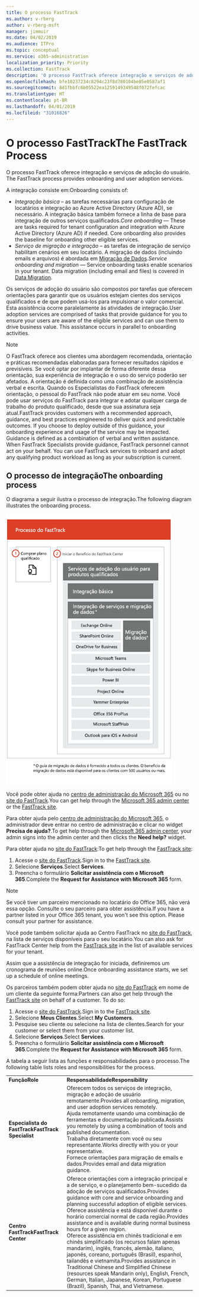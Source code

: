 ```yaml
---
title: O processo FastTrack
ms.author: v-rberg
author: v-rberg-msft
manager: jimmuir
ms.date: 04/02/2019
ms.audience: ITPro
ms.topic: conceptual
ms.service: o365-administration
localization_priority: Priority
ms.collection: FastTrack
description: 'O processo FastTrack oferece integração e serviços de adoção do usuário. '
ms.openlocfilehash: bfe10237234c8294c23f8d780104be85e0587af1
ms.sourcegitcommit: 8d1fbbfc6b05522ea1259149349548f072fefcac
ms.translationtype: HT
ms.contentlocale: pt-BR
ms.lasthandoff: 04/01/2019
ms.locfileid: "31016826"
---
```

# <a name="the-fasttrack-process"></a><span data-ttu-id="22db4-103">O processo FastTrack</span><span class="sxs-lookup"><span data-stu-id="22db4-103">The FastTrack Process</span></span>

<span data-ttu-id="22db4-104">O processo FastTrack oferece integração e serviços de adoção do usuário. </span><span class="sxs-lookup"><span data-stu-id="22db4-104">The FastTrack process provides onboarding and user adoption services.</span></span> 
  
<span data-ttu-id="22db4-105">A integração consiste em:</span><span class="sxs-lookup"><span data-stu-id="22db4-105">Onboarding consists of:</span></span>
  
- <span data-ttu-id="22db4-p101">*Integração básica* – as tarefas necessárias para configuração de locatários e integração ao Azure Active Directory (Azure AD), se necessário. A integração básica também fornece a linha de base para integração de outros serviços qualificados.</span><span class="sxs-lookup"><span data-stu-id="22db4-p101">*Core onboarding* — These are tasks required for tenant configuration and integration with Azure Active Directory (Azure AD) if needed. Core onboarding also provides the baseline for onboarding other eligible services.</span></span> 
- <span data-ttu-id="22db4-p102">*Serviço de migração e integração* – as tarefas de integração de serviço habilitam cenários em seu locatário. A migração de dados (incluindo emails e arquivos) é abordada em [Migração de Dados](O365-data-migration.md).</span><span class="sxs-lookup"><span data-stu-id="22db4-p102">*Service onboarding and migration* — Service onboarding tasks enable scenarios in your tenant. Data migration (including email and files) is covered in [Data Migration](O365-data-migration.md).</span></span> 
    
<span data-ttu-id="22db4-p103">Os serviços de adoção do usuário são compostos por tarefas que oferecem orientações para garantir que os usuários estejam cientes dos serviços qualificados e de que podem usá-los para impulsionar o valor comercial. Esta assistência ocorre paralelamente às atividades de integração.</span><span class="sxs-lookup"><span data-stu-id="22db4-p103">User adoption services are comprised of tasks that provide guidance for you to ensure your users are aware of the eligible services and can use them to drive business value. This assistance occurs in parallel to onboarding activities.</span></span>
  
> [!NOTE]
> <span data-ttu-id="22db4-p104">O FastTrack oferece aos clientes uma abordagem recomendada, orientação e práticas recomendadas elaboradas para fornecer resultados rápidos e previsíveis. Se você optar por implantar de forma diferente dessa orientação, sua experiência de integração e o uso do serviço poderão ser afetados. A orientação é definida como uma combinação de assistência verbal e escrita. Quando os Especialistas do FastTrack oferecem orientação, o pessoal do FastTrack não pode atuar em seu nome. Você pode usar serviços do FastTrack para integrar e adotar qualquer carga de trabalho do produto qualificado, desde que sua assinatura seja atual.</span><span class="sxs-lookup"><span data-stu-id="22db4-p104">FastTrack provides customers with a recommended approach, guidance, and best practices engineered to deliver quick and predictable outcomes. If you choose to deploy outside of this guidance, your onboarding experience and usage of the service may be impacted. Guidance is defined as a combination of verbal and written assistance. When FastTrack Specialists provide guidance, FastTrack personnel cannot act on your behalf. You can use FastTrack services to onboard and adopt any qualifying product workload as long as your subscription is current.</span></span> 
  
## <a name="the-onboarding-process"></a><span data-ttu-id="22db4-117">O processo de integração</span><span class="sxs-lookup"><span data-stu-id="22db4-117">The onboarding process</span></span>

<span data-ttu-id="22db4-118">O diagrama a seguir ilustra o processo de integração.</span><span class="sxs-lookup"><span data-stu-id="22db4-118">The following diagram illustrates the onboarding process.</span></span>
  
![Linha do tempo para uso do benefício de Integração](media/O365-Onboarding-Timeline.png)
  
<span data-ttu-id="22db4-120">Você pode obter ajuda no [centro de administração do Microsoft 365](https://go.microsoft.com/fwlink/?linkid=2032704) ou no [site do FastTrack](https://go.microsoft.com/fwlink/?linkid=780698).</span><span class="sxs-lookup"><span data-stu-id="22db4-120">You can get help through the [Microsoft 365 admin center](https://go.microsoft.com/fwlink/?linkid=2032704) or the [FastTrack site](https://go.microsoft.com/fwlink/?linkid=780698).</span></span> 

<span data-ttu-id="22db4-121">Para obter ajuda pelo [centro de administração do Microsoft 365](https://go.microsoft.com/fwlink/?linkid=2032704), o administrador deve entrar no centro de administração e clicar no widget **Precisa de ajuda?**.</span><span class="sxs-lookup"><span data-stu-id="22db4-121">To get help through the [Microsoft 365 admin center](https://go.microsoft.com/fwlink/?linkid=2032704), your admin signs into the admin center and then clicks the **Need help?** widget.</span></span> 

<span data-ttu-id="22db4-122">Para obter ajuda no [site do FastTrack](https://go.microsoft.com/fwlink/?linkid=780698):</span><span class="sxs-lookup"><span data-stu-id="22db4-122">To get help through the [FastTrack site](https://go.microsoft.com/fwlink/?linkid=780698):</span></span> 
1.  <span data-ttu-id="22db4-123">Acesse o [site do FastTrack](https://go.microsoft.com/fwlink/?linkid=780698).</span><span class="sxs-lookup"><span data-stu-id="22db4-123">Sign in to the [FastTrack site](https://go.microsoft.com/fwlink/?linkid=780698).</span></span> 
2.  <span data-ttu-id="22db4-124">Selecione **Serviços**.</span><span class="sxs-lookup"><span data-stu-id="22db4-124">Select **Services**.</span></span>
3.  <span data-ttu-id="22db4-125">Preencha o formulário **Solicitar assistência com o Microsoft 365**.</span><span class="sxs-lookup"><span data-stu-id="22db4-125">Complete the **Request for Assistance with Microsoft 365** form.</span></span> 
> [!NOTE]
>  <span data-ttu-id="22db4-p105">Se você tiver um parceiro mencionado no locatário do Office 365, não verá essa opção. Consulte o seu parceiro para obter assistência.</span><span class="sxs-lookup"><span data-stu-id="22db4-p105">If you have a partner listed in your Office 365 tenant, you won't see this option. Please consult your partner for assistance.</span></span> 
  
 <span data-ttu-id="22db4-128">Você pode também solicitar ajuda ao Centro FastTrack no [site do FastTrack](https://go.microsoft.com/fwlink/?linkid=780698), na lista de serviços disponíveis para o seu locatário.</span><span class="sxs-lookup"><span data-stu-id="22db4-128">You can also ask for FastTrack Center help from the [FastTrack site](https://go.microsoft.com/fwlink/?linkid=780698) in the list of available services for your tenant.</span></span> 
    
 <span data-ttu-id="22db4-129">Assim que a assistência de integração for iniciada, definiremos um cronograma de reuniões online.</span><span class="sxs-lookup"><span data-stu-id="22db4-129">Once onboarding assistance starts, we set up a schedule of online meetings.</span></span>
    
<span data-ttu-id="22db4-p106">Os parceiros também podem obter ajuda no [site do FastTrack](https://go.microsoft.com/fwlink/?linkid=780698) em nome de um cliente da seguinte forma:</span><span class="sxs-lookup"><span data-stu-id="22db4-p106">Partners can also get help through the [FastTrack site](https://go.microsoft.com/fwlink/?linkid=780698) on behalf of a customer. To do so:</span></span>
1.  <span data-ttu-id="22db4-132">Acesse o [site do FastTrack](https://go.microsoft.com/fwlink/?linkid=780698).</span><span class="sxs-lookup"><span data-stu-id="22db4-132">Sign in to the [FastTrack site](https://go.microsoft.com/fwlink/?linkid=780698).</span></span> 
2.  <span data-ttu-id="22db4-133">Selecione **Meus Clientes**.</span><span class="sxs-lookup"><span data-stu-id="22db4-133">Select **My Customers**.</span></span>
3.  <span data-ttu-id="22db4-134">Pesquise seu cliente ou selecione na lista de clientes.</span><span class="sxs-lookup"><span data-stu-id="22db4-134">Search for your customer or select them from your customer list.</span></span>
4.  <span data-ttu-id="22db4-135">Selecione **Serviços**.</span><span class="sxs-lookup"><span data-stu-id="22db4-135">Select **Services**.</span></span>
5.  <span data-ttu-id="22db4-136">Preencha o formulário **Solicitar assistência com o Microsoft 365**.</span><span class="sxs-lookup"><span data-stu-id="22db4-136">Complete the **Request for Assistance with Microsoft 365** form.</span></span> 

<span data-ttu-id="22db4-137">A tabela a seguir lista as funções e responsabilidades para o processo.</span><span class="sxs-lookup"><span data-stu-id="22db4-137">The following table lists roles and responsibilities for the process.</span></span>
    
|||
|:-----|:-----|
|<span data-ttu-id="22db4-138">**Função**</span><span class="sxs-lookup"><span data-stu-id="22db4-138">**Role**</span></span> <br/> |<span data-ttu-id="22db4-139">**Responsabilidade**</span><span class="sxs-lookup"><span data-stu-id="22db4-139">**Responsibility**</span></span> <br/> |
|<span data-ttu-id="22db4-140">**Especialista do FastTrack**</span><span class="sxs-lookup"><span data-stu-id="22db4-140">**FastTrack Specialist**</span></span> <br/> |<span data-ttu-id="22db4-141">Oferecem todos os serviços de integração, migração e adoção de usuário remotamente.</span><span class="sxs-lookup"><span data-stu-id="22db4-141">Provides all onboarding, migration, and user adoption services remotely.</span></span>  <br/> <span data-ttu-id="22db4-142">Ajuda remotamente usando uma combinação de ferramentas e documentação publicada.</span><span class="sxs-lookup"><span data-stu-id="22db4-142">Assists you remotely by using a combination of tools and published documentation.</span></span> <br/> <span data-ttu-id="22db4-143">Trabalha diretamente com você ou seu representante.</span><span class="sxs-lookup"><span data-stu-id="22db4-143">Works directly with you or your representative.</span></span> <br/> <span data-ttu-id="22db4-144">Fornece orientações para migração de emails e dados.</span><span class="sxs-lookup"><span data-stu-id="22db4-144">Provides email and data migration guidance.</span></span>|
|<span data-ttu-id="22db4-145">**Centro FastTrack**</span><span class="sxs-lookup"><span data-stu-id="22db4-145">**FastTrack Center**</span></span>  <br/> |<span data-ttu-id="22db4-146">Oferece orientações com a integração principal e a de serviço, e o planejamento bem-sucedido da adoção de serviços qualificados.</span><span class="sxs-lookup"><span data-stu-id="22db4-146">Provides guidance with core and service onboarding and planning successful adoption of eligible services.</span></span>  <br/> <span data-ttu-id="22db4-147">Oferece assistência e está disponível durante o horário comercial normal de cada região.</span><span class="sxs-lookup"><span data-stu-id="22db4-147">Provides assistance and is available during normal business hours for a given region.</span></span> <br/> <span data-ttu-id="22db4-148">Oferece assistência em chinês tradicional e em chinês simplificado (os recursos falam apenas mandarim), inglês, francês, alemão, italiano, japonês, coreano, português (Brasil), espanhol, tailandês e vietnamita.</span><span class="sxs-lookup"><span data-stu-id="22db4-148">Provides assistance in Traditional Chinese and Simplified Chinese (resources speak Mandarin only), English, French, German, Italian, Japanese, Korean, Portuguese (Brazil), Spanish, Thai, and Vietnamese.</span></span>|


  


